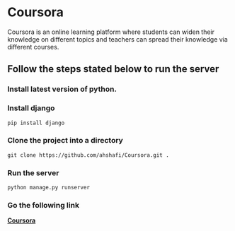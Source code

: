 # Coursora
Coursora is an online learning platform where students can widen their knowledge on different topics and teachers can spread their knowledge via different courses.

## Follow the steps stated below to run the server

### Install latest version of python.

### Install django

    pip install django
    
### Clone the project into a directory
    git clone https://github.com/ahshafi/Coursora.git .
    
### Run the server
    python manage.py runserver

### Go the following link
[<b>Coursora</b>](http://127.0.0.1:8000/coursora/)

